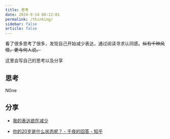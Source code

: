 ```yaml
---
title: 思考
date: 2024-9-14 00:12:01
permalink: /thinking/
sidebar: false
article: false
---
```


看了很多思考了很多，发现自己开始减少表达，通过阅读寻求认同感。~~纵有千种风情，更与何人说。~~

这里会写自己的思考以及分享

## 思考

N0ne


## 分享

- [我的表达欲在减少](https://zu1k.com/posts/thinking/low-desire-of-expression/)

- [你的20岁是什么状态呢？ - 千夜的回答 - 知乎](https://www.zhihu.com/question/382029543/answer/2905680892)